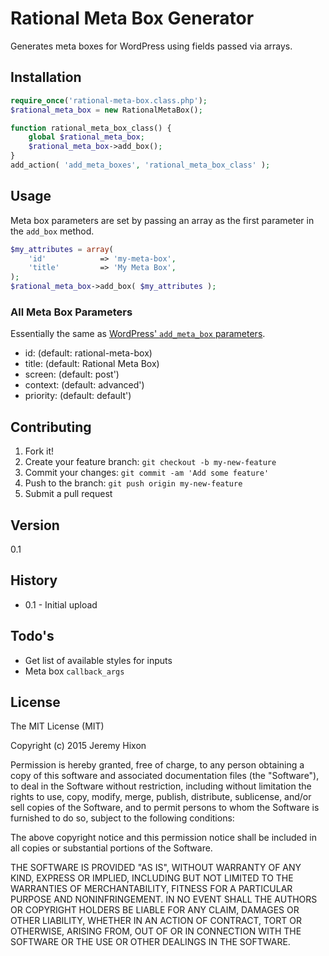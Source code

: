 # Rational Meta Box Generator
Generates meta boxes for WordPress using fields passed via arrays.

## Installation
```php
require_once('rational-meta-box.class.php');
$rational_meta_box = new RationalMetaBox();

function rational_meta_box_class() {
	global $rational_meta_box;
	$rational_meta_box->add_box();
}
add_action( 'add_meta_boxes', 'rational_meta_box_class' );
```

## Usage
Meta box parameters are set by passing an array as the first parameter in the `add_box` method.

```php
$my_attributes = array(
	'id'			=> 'my-meta-box',
	'title'			=> 'My Meta Box',
);
$rational_meta_box->add_box( $my_attributes );
```
### All Meta Box Parameters
Essentially the same as [WordPress' `add_meta_box` parameters](http://codex.wordpress.org/Function_Reference/add_meta_box).
* id: (default: rational-meta-box)
* title: (default: Rational Meta Box)
* screen: (default: post')
* context: (default: advanced')
* priority: (default: default')

## Contributing
1. Fork it!
2. Create your feature branch: `git checkout -b my-new-feature`
3. Commit your changes: `git commit -am 'Add some feature'`
4. Push to the branch: `git push origin my-new-feature`
5. Submit a pull request

## Version
0.1

## History
* 0.1 - Initial upload

## Todo's
* Get list of available styles for inputs
* Meta box `callback_args`

## License

The MIT License (MIT)

Copyright (c) 2015 Jeremy Hixon

Permission is hereby granted, free of charge, to any person obtaining a copy
of this software and associated documentation files (the "Software"), to deal
in the Software without restriction, including without limitation the rights
to use, copy, modify, merge, publish, distribute, sublicense, and/or sell
copies of the Software, and to permit persons to whom the Software is
furnished to do so, subject to the following conditions:

The above copyright notice and this permission notice shall be included in all
copies or substantial portions of the Software.

THE SOFTWARE IS PROVIDED "AS IS", WITHOUT WARRANTY OF ANY KIND, EXPRESS OR
IMPLIED, INCLUDING BUT NOT LIMITED TO THE WARRANTIES OF MERCHANTABILITY,
FITNESS FOR A PARTICULAR PURPOSE AND NONINFRINGEMENT. IN NO EVENT SHALL THE
AUTHORS OR COPYRIGHT HOLDERS BE LIABLE FOR ANY CLAIM, DAMAGES OR OTHER
LIABILITY, WHETHER IN AN ACTION OF CONTRACT, TORT OR OTHERWISE, ARISING FROM,
OUT OF OR IN CONNECTION WITH THE SOFTWARE OR THE USE OR OTHER DEALINGS IN THE
SOFTWARE.
